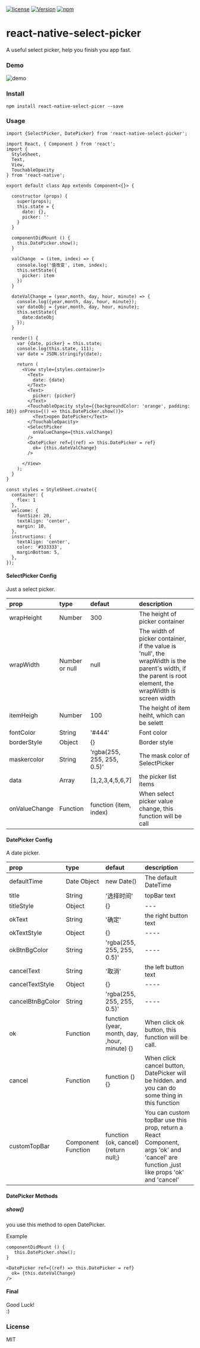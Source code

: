 [![license](https://img.shields.io/github/license/mashape/apistatus.svg)]()
[![Version](https://img.shields.io/npm/v/react-native-select-picker.svg)](https://www.npmjs.com/package/react-native-percent-circle)
[![npm](https://img.shields.io/npm/dt/react-native-select-picker.svg)](https://www.npmjs.com/package/react-native-percent-circle)

# react-native-select-picker

 A useful select picker, help you finish you app fast.

### Demo
![demo](./demo.gif)

### Install

```
npm install react-native-select-picer --save
```


### Usage 

```
import {SelectPicker, DatePicker} from 'react-native-select-picker';

import React, { Component } from 'react';
import {
  StyleSheet,
  Text,
  View,
  TouchableOpacity
} from 'react-native';

export default class App extends Component<{}> {

  constructor (props) {
    super(props);
    this.state = {
      date: {},
      picker: ''
    }
  }

  componentDidMount () {
    this.DatePicker.show();
  }

  valChange  = (item, index) => {
    console.log('值改变', item, index);
    this.setState({
      picker: item
    })
  }

  dateValChange = (year,month, day, hour, minute) => {
    console.log({year,month, day, hour, minute});
    var dateObj = {year,month, day, hour, minute};
    this.setState({
      date:dateObj
    });
  }

  render() {
    var {date, picker} = this.state;
    console.log(this.state, 111);
    var date = JSON.stringify(date);

    return (
      <View style={styles.container}>
        <Text>
          date: {date}
        </Text>
        <Text>
          picker: {picker}
        </Text>
        <TouchableOpacity style={{backgroundColor: 'orange', padding: 10}} onPress={() => this.DatePicker.show()}>
          <Text>open DatePicker</Text>
        </TouchableOpacity>
        <SelectPicker 
          onValueChange={this.valChange}
        />
        <DatePicker ref={(ref) => this.DatePicker = ref}
          ok= {this.dateValChange}
        />

      </View>
    );
  }
}

const styles = StyleSheet.create({
  container: {
    flex: 1
  },
  welcome: {
    fontSize: 20,
    textAlign: 'center',
    margin: 10,
  },
  instructions: {
    textAlign: 'center',
    color: '#333333',
    marginBottom: 5,
  },
});
```

#### SelectPicker Config

Just a select picker.

|prop         |type           |defaut                      |description                              |
|:----------   |:---------------|:-------------               |:-----------------------------------------|
|wrapHeight   |Number         |300                         | The height of picker container          |
|wrapWidth    |Number or null |null                        | The width of picker container, if the value is 'null', the wrapWidth is the parent's width, if the parent is root element, the wrapWidth is screen width|
|itemHeigh    |Number         |100                         | The height of item heiht, which can be selett|
|fontColor    |String         | '#444’                     | Font color |
|borderStyle  |Object         | {}                         | Border style |
|maskercolor  |String         | 'rgba(255, 255, 255, 0.5)' | The mask color of SelectPicker|
|data         |Array          | [1,2,3,4,5,6,7]            | the picker list items |
|onValueChange|Function       | function (item, index)     | When select picker value  change, this function will be call|

#### DatePicker Config

A date picker.

|prop         |type           |defaut                      |description                              |
|:----------   |:---------------|:-------------               |:-----------------------------------------|
|defaultTime  |Date Object    |new Date()                  |The default DateTime                    |
|title        |String         |'选择时间'                   |topBar text |
|titleStyle    |Object         |{}                      | ---|
|okText       |String         | '确定'                     | the right button text|
|okTextStyle  |Object         | {}                         | ---- |
|okBtnBgColor  |String         | 'rgba(255, 255, 255, 0.5)' | ----|
|cancelText       |String         | '取消'                     | the left button text|
|cancelTextStyle  |Object         | {}                         | ---- |
|cancelBtnBgColor  |String         | 'rgba(255, 255, 255, 0.5)' | ----|
|ok                | Function | function (year, month, day, ,hour, minute) {} | When click ok button, this function will be call.|
|cancel                | Function | function () {} | When click cancel button, DatePicker will be hidden. and you can do some thing in this function|
|customTopBar | Component Function | function (ok, cancel) {return null;} |You can custom topBar use this prop, return a React Component, args 'ok'  and 'cancel'  are function ,just like props 'ok' and 'cancel' |

#### DatePicker Methods

##### show()
you use this method to open DatePicker.

Example 
```
componentDidMount () {
   this.DatePicker.show();
}

<DatePicker ref={(ref) => this.DatePicker = ref}
  ok= {this.dateValChange}
/>
```

#### Final
 Good Luck!  
 :)

### License 
MIT